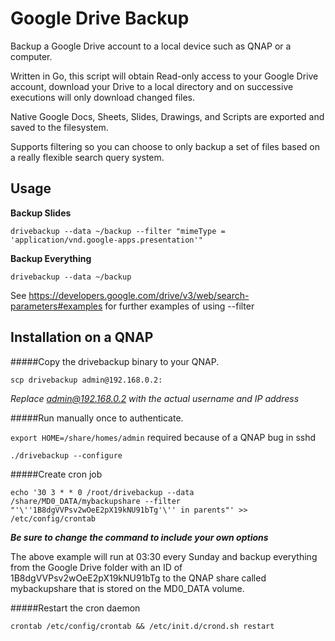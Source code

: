 # Google Drive Backup
Backup a Google Drive account to a local device such as QNAP or a computer.

Written in Go, this script will obtain Read-only access to your Google Drive account, download your Drive to a local directory
and on successive executions will only download changed files.

Native Google Docs, Sheets, Slides, Drawings, and Scripts are exported and saved to the filesystem.

Supports filtering so you can choose to only backup a set of files based
on a really flexible search query system.

## Usage

**Backup Slides**

`drivebackup --data ~/backup --filter "mimeType = 'application/vnd.google-apps.presentation'"`

**Backup Everything**

`drivebackup --data ~/backup`

See https://developers.google.com/drive/v3/web/search-parameters#examples
for further examples of using --filter

## Installation on a QNAP

#####Copy the drivebackup binary to your QNAP.

`scp drivebackup admin@192.168.0.2:`

_Replace admin@192.168.0.2 with the actual username and IP address_

#####Run manually once to authenticate.

`export HOME=/share/homes/admin` required because of a QNAP bug in sshd

`./drivebackup --configure`

#####Create cron job

`echo '30 3 * * 0 /root/drivebackup --data /share/MD0_DATA/mybackupshare --filter "'\''1B8dgVVPsv2wOeE2pX19kNU91bTg'\'' in parents"' >> /etc/config/crontab`

**_Be sure to change the command to include your own options_**

The above example will run at 03:30 every Sunday and backup everything from the
Google Drive folder with an ID of 1B8dgVVPsv2wOeE2pX19kNU91bTg to the QNAP share
called mybackupshare that is stored on the MD0_DATA volume.

#####Restart the cron daemon

`crontab /etc/config/crontab && /etc/init.d/crond.sh restart`
